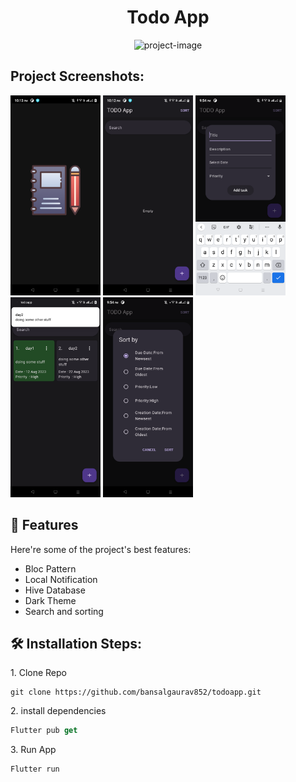 <h1 align="center" id="title">Todo App</h1>

<p align="center"><img src="https://socialify.git.ci/bansalgaurav852/todoapp/image?description=1&amp;language=1&amp;name=1&amp;owner=1&amp;stargazers=1&amp;theme=Light" alt="project-image"></p>

<h2>Project Screenshots:</h2>
<p>
<img src="/preview/todo1.png" alt="project-screenshot" width="144" height="320">
<img src="/preview/todo2.png" alt="project-screenshot" width="144" height="320">
<img src="/preview/todo3.png" alt="project-screenshot" width="144" height="320">
<img src="/preview/todo4.png" alt="project-screenshot" width="144" height="320">
<img src="/preview/todo5.png" alt="project-screenshot" width="144" height="320">
</p>
<h2>🧐 Features</h2>

Here're some of the project's best features:

- Bloc Pattern
- Local Notification
- Hive Database
- Dark Theme
- Search and sorting

<h2>🛠️ Installation Steps:</h2>

<p>1. Clone Repo</p>

```
git clone https://github.com/bansalgaurav852/todoapp.git
```

<p>2. install dependencies</p>

```dart
Flutter pub get
```

<p>3. Run App</p>

```dart
Flutter run
```
